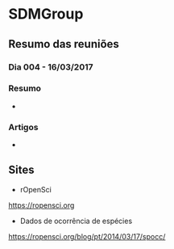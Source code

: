 # SDMGroup

## Resumo das reuniões

### Dia 004 - 16/03/2017

### Resumo
- 

### Artigos
- 

## Sites

-  rOpenSci

https://ropensci.org


- Dados de ocorrência de espécies

https://ropensci.org/blog/pt/2014/03/17/spocc/
